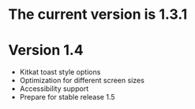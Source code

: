 The current version is 1.3.1
==========================


Version 1.4
===========
- Kitkat toast style options
- Optimization for different screen sizes
- Accessibility support
- Prepare for stable release 1.5 
